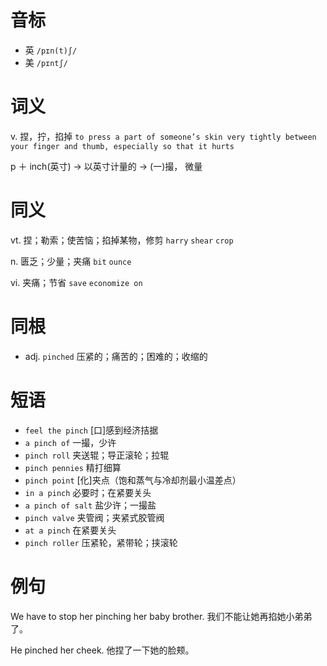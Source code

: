 # 音标

- 英 `/pɪn(t)ʃ/`
- 美 `/pɪntʃ/`

# 词义

v. 捏，拧，掐掉
`to press a part of someone’s skin very tightly between your finger and thumb, especially so that it hurts`



p ＋ inch(英寸) → 以英寸计量的 → (一)撮， 微量

# 同义

vt. 捏；勒索；使苦恼；掐掉某物，修剪
`harry` `shear` `crop`

n. 匮乏；少量；夹痛
`bit` `ounce`

vi. 夹痛；节省
`save` `economize on`

# 同根

- adj. `pinched` 压紧的；痛苦的；困难的；收缩的

# 短语

- `feel the pinch` [口]感到经济拮据
- `a pinch of` 一撮，少许
- `pinch roll` 夹送辊；导正滚轮；拉辊
- `pinch pennies` 精打细算
- `pinch point` [化]夹点（饱和蒸气与冷却剂最小温差点）
- `in a pinch` 必要时；在紧要关头
- `a pinch of salt` 盐少许；一撮盐
- `pinch valve` 夹管阀；夹紧式胶管阀
- `at a pinch` 在紧要关头
- `pinch roller` 压紧轮，紧带轮；挟滚轮

# 例句

We have to stop her pinching her baby brother.
我们不能让她再掐她小弟弟了。

He pinched her cheek.
他捏了一下她的脸颊。


